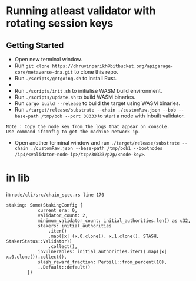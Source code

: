 # Running atleast validator with rotating session keys

## Getting Started

- Open new terminal window.
- Run `git clone https://dhruvinparikh@bitbucket.org/apigarage-core/metaverse-dna.git` to clone this repo.
- Run `./scripts/getgoing.sh` to install Rust.
- 
- Run `./scripts/init.sh` to initialise WASM build environment.
- Run `./scripts/update.sh` to build WASM binaries.
- Run `cargo build --release` to build the target using WASM binaries.
- Run `./target/release/substrate --chain ./customRaw.json --bob --base-path /tmp/bob --port 30333` to start a node with inbuilt validator.
```
Note : Copy the node key from the logs that appear on console.
Use command ifconfig to get the machine network ip.
```
- Open another terminal window and run `./target/release/substrate --chain ./customRaw.json --base-path /tmp/bob1 --bootnodes /ip4/<validator-node-ip>/tcp/30333/p2p/<node-key>`.

# in lib

in `node/cli/src/chain_spec.rs line 170`

```
staking: Some(StakingConfig {
            current_era: 0,
            validator_count: 2,
            minimum_validator_count: initial_authorities.len() as u32,
            stakers: initial_authorities
                .iter()
                .map(|x| (x.0.clone(), x.1.clone(), STASH, StakerStatus::Validator))
                .collect(),
            invulnerables: initial_authorities.iter().map(|x| x.0.clone()).collect(),
            slash_reward_fraction: Perbill::from_percent(10),
            ..Default::default()
        })
```